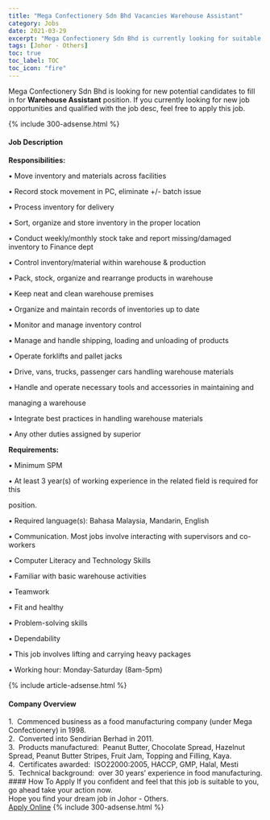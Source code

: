 ```yaml
---
title: "Mega Confectionery Sdn Bhd Vacancies Warehouse Assistant" 
category: Jobs 
date: 2021-03-29 
excerpt: "Mega Confectionery Sdn Bhd is currently looking for suitable person to fill in the Warehouse Assistant which based in Johor - Others" 
tags: [Johor - Others] 
toc: true 
toc_label: TOC 
toc_icon: "fire" 
--- 
```


<p>Mega Confectionery Sdn Bhd is looking for new potential candidates to fill in for <b>Warehouse Assistant</b> position. If you currently looking for new job opportunities and qualified with the job desc, feel free to apply this job.
</p>{% include 300-adsense.html %} 
<div><div><h4>Job Description</h4></div><div><div><span><div><p><strong>Responsibilities:</strong></p><p>&#8226; Move inventory and materials across facilities</p><p>&#8226; Record stock movement in PC, eliminate +/- batch issue</p><p>&#8226; Process inventory for delivery</p><p>&#8226; Sort, organize and store inventory in the proper location</p><p>&#8226; Conduct weekly/monthly stock take and report missing/damaged inventory to Finance dept</p><p>&#8226; Control inventory/material within warehouse &amp; production</p><p>&#8226; Pack, stock, organize and rearrange products in warehouse</p><p>&#8226; Keep neat and clean warehouse premises</p><p>&#8226; Organize and maintain records of inventories up to date</p><p>&#8226; Monitor and manage inventory control</p><p>&#8226; Manage and handle shipping, loading and unloading of products</p><p>&#8226; Operate forklifts and pallet jacks</p><p>&#8226; Drive, vans, trucks, passenger cars handling warehouse materials</p><p>&#8226; Handle and operate necessary tools and accessories in maintaining and</p><p>managing a warehouse</p><p>&#8226; Integrate best practices in handling warehouse materials</p><p>&#8226; Any other duties assigned by superior</p><p><strong>Requirements:</strong></p><p>&#8226; Minimum SPM</p><p>&#8226; At least 3 year(s) of working experience in the related field is required for this</p><p>position.</p><p>&#8226; Required language(s): Bahasa Malaysia, Mandarin, English</p><p>&#8226; Communication. Most jobs involve interacting with supervisors and co-workers</p><p>&#8226; Computer Literacy and Technology Skills</p><p>&#8226; Familiar with basic warehouse activities</p><p>&#8226; Teamwork</p><p>&#8226; Fit and healthy</p><p>&#8226; Problem-solving skills</p><p>&#8226; Dependability</p><p>&#8226; This job involves lifting and carrying heavy packages</p><p>&#8226; Working hour: Monday-Saturday (8am-5pm)</p></div></span></div></div></div> 
{% include article-adsense.html %} 
<div><div><h4>Company Overview</h4></div><div><div><span><div><div>1.&#160; Commenced business as a food manufacturing company (under Mega Confectionery) in 1998.</div>
<div>2.&#160; Converted into Sendirian Berhad in 2011.</div>
<div>3.&#160; Products manufactured:&#160; Peanut Butter, Chocolate Spread, Hazelnut Spread, Peanut Butter Stripes, Fruit Jam, Topping and Filling, Kaya.</div>
<div>4.&#160; Certificates awarded:&#160; ISO22000:2005, HACCP, GMP, Halal, Mesti</div>
<div>5.&#160; Technical background:&#160; over 30 years&#8217; experience in food manufacturing.</div></div></span></div></div></div> 
#### How To Apply 
If you confident and feel that this job is suitable to you, go ahead take your action now. <br/> 
Hope you find your dream job in Johor - Others. <br/> 
<a href="https://www.jobstreet.com.my/en/job/warehouse-assistant-4519382?jobId=jobstreet-my-job-4519382&" class="btn btn--info" target="_blank" rel="nofollow noopenner">Apply Online</a> 
{% include 300-adsense.html %} 